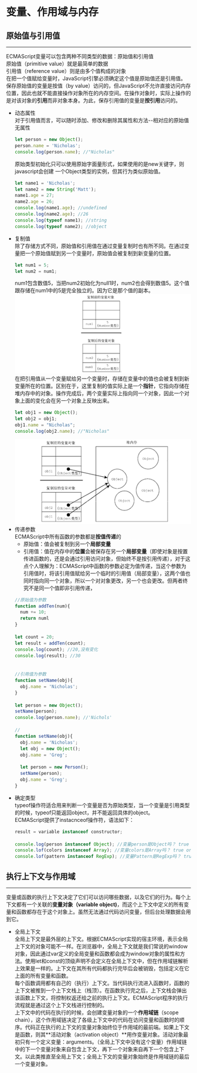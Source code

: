 # 变量、作用域与内存
## 原始值与引用值
***
ECMAScript变量可以包含两种不同类型的数据：原始值和引用值<br>
原始值（primitive value）就是最简单的数据<br>
引用值（reference value）则是由多个值构成的对象<br>
在把一个值赋给变量时，JavaScript引擎必须确定这个值是原始值还是引用值。保存原始值的变量是按值（by value）访问的，但JavaScript不允许直接访问内存位置，因此也就不能直接操作对象所在的内存空间。在操作对象时，实际上操作的是对该对象的**引用**而非对象本身。为此，保存引用值的变量是**按引用**访问的。
- 动态属性<br>
  对于引用值而言，可以随时添加、修改和删除其属性和方法--相对应的原始值无属性
  ```js
  let person = new Object();
  person.name = 'Nicholas';
  console.log(person.name); //"Nicholas"
  ```
  原始类型初始化只可以使用原始字面量形式，如果使用的是new关键字，则javascript会创建 一个Object类型的实例，但其行为类似原始值。
  ```js
  let name1 = 'Nicholas';
  let name2 = new String('Matt');
  name1.age = 27;
  name2.age = 26;
  console.log(name1.age); //undefined
  console.log(name2.age); //26
  console.log(typeof name1); //string
  console.log(typeof name2); //object
- 复制值<br>
  除了存储方式不同，原始值和引用值在通过变量复制时也有所不同。在通过变量把一个原始值赋到另一个变量时，原始值会被复制到新变量的位置。
  ```js
  let num1 = 5;
  let num2 = num1;
  ```
  num1包含数值5，当把num2初始化为null1时，num2也会得到数值5。这个值跟存储在num1中的5是完全独立的。因为它是那个值的副本。
  ![原始值赋值](source_img/原始值赋值.png)
  在把引用值从一个变量赋给另一个变量时，存储在变量中的值也会被复制到新变量所在的位置。区别在于，这里复制的值实际上是一个**指针**，它指向存储在堆内存中的对象。操作完成后，两个变量实际上指向同一个对象，因此一个对象上面的变化会在另一个对象上反映出来。
  ```js
  let obj1 = new Object();
  let obj2 = obj1;
  obj1.name = "Nicholas";
  console.log(obj2.name); //"Nicholas"
  ```
  ![引用值赋值](source_img/引用值赋值.png)
- 传递参数<br>
  ECMAScript中所有函数的参数都是**按值传递**的
  - 原始值：值会被复制到另一个**局部变量**
  - 引用值：值在内存中的**位置**会被保存在另一个**局部变量**（即使对象是按置传进函数的，还是会通过引用访问对象，但始终不是按引用传递），对于这点个人理解为：ECMAScript中函数的参数必定为值传递，当这个参数为引用值时，将该引用值赋给另一个临时的引用值（局部变量），这两个值也同时指向同一个对象，所以一个对对象更改，另一个也会更改。但两者终究不是同一个值即非引用传递，
  ```js
  //原始值为参数
  function addTen(num){
    num += 10;
    return numl
  }

  let count = 20;
  let result = addTen(count);
  console.log(count); //20,没有变化
  console.log(result); //30


  //引用值为参数
  function setName(obj){
    obj.name = 'Nicholas';
  }

  let person = new Object();
  setName(person);
  console.log(person.name); //'Nichols'

  //
  function setName(obj){
    obj.name = 'Nicholas';
    let obj = new Object();
    obj.name = 'Greg';

    let person = new Person();
    setName(person);
    obj.name = 'Greg';
  }
  ```
- 确定类型<br>
  typeof操作符适合用来判断一个变量是否为原始类型，当一个变量是引用类型的时候，typeof只能返回object，并不能返回具体的object。<br>
  ECMAScript提供了instacnceof操作符，语法如下：
  ```js
  result = variable instanceof constructor;

  console.log(person instanceof Object); //变量person是Object吗？ true or false
  console.lof(colors instanceof Array); //变量colors是Array吗？ true or false
  console.lof(pattern instanceof RegExp); //变量Pattern是RegExp吗？ true or false
  ```
## 执行上下文与作用域<br>
***
变量或函数的执行上下文决定了它们可以访问哪些数据，以及它们的行为。每个上下文都有一个关联的**变量对象（variable object)**，而这个上下文中定义的所有变量和函数都存在于这个对象上。虽然无法通过代码访问变量，但后台处理数据会用到它。
- 全局上下文<br>
  全局上下文是最外层的上下文。根据ECMAScript实现的宿主环境，表示全局上下文的对象可能不一样。在浏览器中，全局上下文就是我们常说的window对象，因此通过var定义的全局变量和函数都会成为window对象的属性和方法。使用let和const的顶级声明不会定义在全局上下文中，但在作用域链解析上效果是一样的。上下文在其所有代码都执行完毕后会被销毁，包括定义在它上面的所有变量和函数。<br>
  每个函数调用都有自己的（执行）上下文。当代码执行流进入函数时，函数的上下文被推到一个上下文栈上（栈顶）。在函数执行完之后，上下文栈会弹出该函数上下文，将控制权返还给之前的执行上下文。ECMAScript程序的执行流程就是通过这个上下文栈进行控制的。<br>
  上下文中的代码在执行的时候，会创建变量对象的一个**作用域链**（scope chain），这个作用域链决定了各级上下文中的代码在访问变量和函数时的顺序。代码正在执行的上下文的变量对象始终位于作用域的最前端。如果上下文是函数，则其**活动对象（activation object）**用作变量对象。活动对象最初只有一个定义变量：arguments。（全局上下文中没有这个变量）作用域链中的下一个变量对象来自包含上下文，再下一个对象来自再下一个包含上下文。以此类推直至全局上下文；全局上下文的变量对象始终是作用域链的最后一个变量对象。